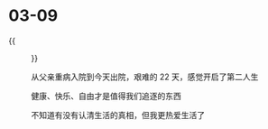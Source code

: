 # 03-09


<!--more-->
{{<figure src="https://jiangbao-1258001083.cos.ap-shanghai.myqcloud.com/20220309.png">}}

从父亲重病入院到今天出院，艰难的 22 天，感觉开启了第二人生

健康、快乐、自由才是值得我们追逐的东西

不知道有没有认清生活的真相，但我更热爱生活了

